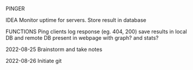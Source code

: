 PINGER


IDEA
Monitor uptime for servers. Store result in database

FUNCTIONS
Ping clients
log response (eg. 404, 200)
save results in local DB and remote DB
present in webpage with graph? and stats?


2022-08-25
Brainstorm and take notes

2022-08-26
Initiate git



